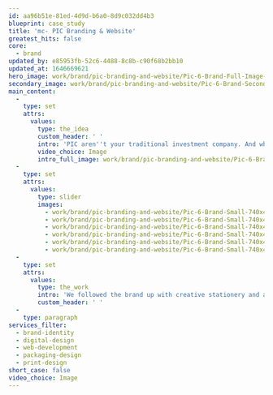 ```yaml
---
id: aa96b51e-81ed-4d9d-b6a0-8d9c032dd4b3
blueprint: case_study
title: 'mc- PIC Branding & Website'
greatest_hits: false
core:
  - brand
updated_by: e85953fb-52c6-4488-8c8b-c90f68b2bb10
updated_at: 1646669621
hero_image: work/brand/pic-branding-and-website/Pic-6-Brand-Full-Image-2732x1536.jpg
secondary_image: work/brand/pic-branding-and-website/Pic-6-Brand-Secondary-Image-896x597.jpg
main_content:
  -
    type: set
    attrs:
      values:
        type: the_idea
        custom_header: ' '
        intro: 'PIC aren''t your traditional investment company. And when you''re not traditional, you don''t want your brand to be traditional either. They came to us to find a brand that would a help them stand out and show off their values. The wordmark and structured graphic uses a geometric triangular grid to reinforce strength and reliability. The angled elements within the mark are a little nod to the idea of forward thinking. '
        video_choice: Image
        intro_full_image: work/brand/pic-branding-and-website/Pic-6-Brand-Full-Image-2732x1536-2.jpg
  -
    type: set
    attrs:
      values:
        type: slider
        images:
          - work/brand/pic-branding-and-website/Pic-6-Brand-Small-740x416.25-1.jpg
          - work/brand/pic-branding-and-website/Pic-6-Brand-Small-740x416.25-2.jpg
          - work/brand/pic-branding-and-website/Pic-6-Brand-Small-740x416.25-3.jpg
          - work/brand/pic-branding-and-website/Pic-6-Brand-Small-740x416.25-4.jpg
          - work/brand/pic-branding-and-website/Pic-6-Brand-Small-740x416.25-5.jpg
          - work/brand/pic-branding-and-website/Pic-6-Brand-Small-740x416.25-6.jpg
  -
    type: set
    attrs:
      values:
        type: the_work
        intro: 'We followed the brand up with creative stationery and a fully responsive website, which showed off PIC''s forward thinking, strong and reliable credentials. A forward thinking, strong and reliable investment company? Sounds like a safe bet to us. '
        custom_header: ' '
  -
    type: paragraph
services_filter:
  - brand-identity
  - digital-design
  - web-development
  - packaging-design
  - print-design
short_case: false
video_choice: Image
---
```

